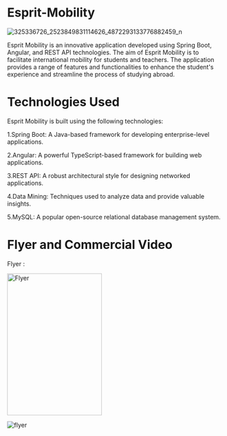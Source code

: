 # Esprit-Mobility
![325336726_2523849831114626_4872293133776882459_n](https://github.com/ahmedbalti/Esprit-Mobility/assets/74995162/2e917f57-adf2-4aa0-9251-bc6a7250090f)

Esprit Mobility is an innovative application developed using Spring Boot, Angular, and REST API technologies. The aim of Esprit Mobility is to facilitate international mobility for students and teachers. The application provides a range of features and functionalities to enhance the student's experience and streamline the process of studying abroad.

# Technologies Used
Esprit Mobility is built using the following technologies:

1.Spring Boot: A Java-based framework for developing enterprise-level applications.

2.Angular: A powerful TypeScript-based framework for building web applications.

3.REST API: A robust architectural style for designing networked applications.

4.Data Mining: Techniques used to analyze data and provide valuable insights.

5.MySQL: A popular open-source relational database management system.

# Flyer and Commercial Video

Flyer :

<img src="https://github.com/ahmedbalti/Esprit-Mobility/assets/74995162/6086e23a-f8b0-4a17-bd45-98bc1db70ff5" alt="Flyer" style="width: 220px; height: 330px;">


![flyer](https://github.com/ahmedbalti/Esprit-Mobility/assets/74995162/6086e23a-f8b0-4a17-bd45-98bc1db70ff5)







